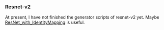 ### Resnet-v2

At present, I have not finished the generator scripts of resnet-v2 yet. Maybe [ResNet_with_IdentityMapping](https://github.com/MichaelHunson/ResNet_with_IdentityMapping) is useful.
